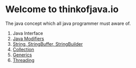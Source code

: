 # Welcome to thinkofjava.io

The java concept which all java programmer must aware of.

1. Java Interface
2. [Java Modifiers](java/modifiers/README.md)
2. [String, StringBuffer, StringBuilder](java/String/index.html)
3. [Collection](java/Collection/README.md)
4. [Generics](java/generic/README.md)
5. [Threading](java/Threading/README.md)
